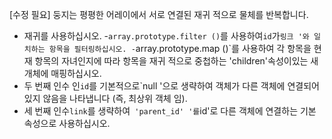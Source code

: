 [수정 필요]
둥지는 평평한 어레이에서 서로 연결된 재귀 적으로 물체를 반복합니다.

- 재귀를 사용하십시오.
-`array.prototype.filter ()`를 사용하여`id`가`링크 '와 일치하는 항목을 필터링하십시오.
-`array.prototype.map ()`를 사용하여 각 항목을 현재 항목의 자녀인지에 따라 항목을 재귀 적으로 중첩하는 'children'속성이있는 새 개체에 매핑하십시오.
- 두 번째 인수 인`id`를 기본적으로`null '으로 생략하여 객체가 다른 객체에 연결되어 있지 않음을 나타냅니다 (즉, 최상위 객체 임).
- 세 번째 인수`link`를 생략하여` 'parent_id' '를`id'로 다른 객체에 연결하는 기본 속성으로 사용하십시오.